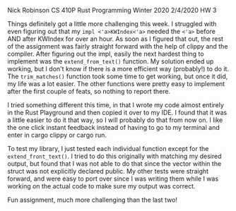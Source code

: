 Nick Robinson
CS 410P Rust Programming Winter 2020
2/4/2020
HW 3

Things definitely got a little more challenging this week.  I struggled with even figuring out that my `impl <'a>KWIndex<'a>` needed the `<'a>` before AND after
KWIndex for over an hour.  As soon as I figured that out, the rest of the assignment was fairly straight forward with the help of clippy and the compiler.
After figuring out the impl, easily the next hardest thing to implement was the `extend_from_text()` function.  My solution ended up working, but I don't know
if there is a more efficient way (probably!) to do it.  The `trim_matches()` function took some time to get working, but once it did, my life was a lot easier.
The other functions were pretty easy to implement after the first couple of feats, so nothing to report there.

I tried something different this time, in that I wrote my code almost entirely in the Rust Playground and then copied it over to my IDE.  I found that it was
a little easier to do it that way, so I will probably do that from now on.  I like the one click instant feedback instead of having to go to my terminal and 
enter in cargo clippy or cargo run.

To test my library, I just tested each individual function except for the `extend_front_text()`.  I tried to do this originally with matching my desired
output, but found that I was not able to do that since the vector within the struct was not explicitly declared public.  My other tests were straight forward, and
were easy to port over since I was writing them while I was working on the actual code to make sure my output was correct.

Fun assignment, much more challenging than the last two!